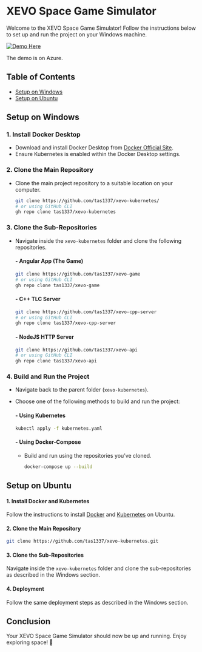 # XEVO Space Game Simulator

Welcome to the XEVO Space Game Simulator! Follow the instructions below to set up and run the project on your Windows machine.

<a href="http://xevo.space" target="_blank">
    <img src="https://img.shields.io/badge/-Demo%20Here-blue?style=for-the-badge" alt="Demo Here">
</a>

The demo is on Azure.

## Table of Contents
- [Setup on Windows](#setup-on-windows)
- [Setup on Ubuntu](#setup-on-ubuntu)


## Setup on Windows 

### 1. **Install Docker Desktop**
   - Download and install Docker Desktop from [Docker Official Site](https://www.docker.com/products/docker-desktop).
   - Ensure Kubernetes is enabled within the Docker Desktop settings.

### 2. **Clone the Main Repository**
   - Clone the main project repository to a suitable location on your computer.
     ```bash
     git clone https://github.com/tas1337/xevo-kubernetes/
     # or using GitHub CLI
     gh repo clone tas1337/xevo-kubernetes
     ```
   
### 3. **Clone the Sub-Repositories**
   - Navigate inside the `xevo-kubernetes` folder and clone the following repositories.

     #### - **Angular App (The Game)**
       ```bash
       git clone https://github.com/tas1337/xevo-game
       # or using GitHub CLI
       gh repo clone tas1337/xevo-game
       ```
     
     #### - **C++ TLC Server**
       ```bash
       git clone https://github.com/tas1337/xevo-cpp-server
       # or using GitHub CLI
       gh repo clone tas1337/xevo-cpp-server
       ```
     
     #### - **NodeJS HTTP Server**
       ```bash
       git clone https://github.com/tas1337/xevo-api
       # or using GitHub CLI
       gh repo clone tas1337/xevo-api
       ```
   
### 4. **Build and Run the Project**
   - Navigate back to the parent folder (`xevo-kubernetes`).
   - Choose one of the following methods to build and run the project:
   
     #### - **Using Kubernetes**
       ```bash
       kubectl apply -f kubernetes.yaml
       ```
     
     #### - **Using Docker-Compose**
       - Build and run using the repositories you’ve cloned.
         ```bash
         docker-compose up --build
         ```

## Setup on Ubuntu 

#### 1. **Install Docker and Kubernetes**
   Follow the instructions to install [Docker](https://docs.docker.com/engine/install/ubuntu/) and [Kubernetes](https://kubernetes.io/docs/setup/production-environment/tools/kubeadm/install-kubeadm/) on Ubuntu.

#### 2. **Clone the Main Repository**
   ```bash
   git clone https://github.com/tas1337/xevo-kubernetes.git
   ```
#### 3. **Clone the Sub-Repositories**
   Navigate inside the `xevo-kubernetes` folder and clone the sub-repositories as described in the Windows section.

#### 4. **Deployment**
   Follow the same deployment steps as described in the Windows section.


## Conclusion
Your XEVO Space Game Simulator should now be up and running. Enjoy exploring space! 🚀

